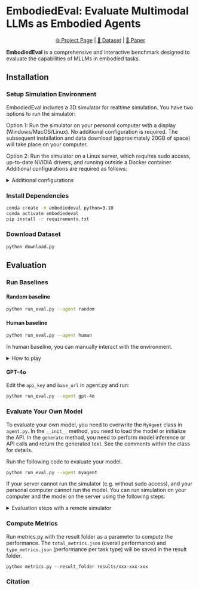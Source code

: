 # EmbodiedEval: Evaluate Multimodal LLMs as Embodied Agents
<p align="center">
   <a href="https://embodiedeval.github.io" target="_blank">🌐 Project Page</a> | <a href="https://huggingface.co/datasets/EmbodiedEval/EmbodiedEval" target="_blank">🤗 Dataset</a> | <a href="" target="_blank">📃 Paper </a>
</p>

**EmbodiedEval** is a comprehensive and interactive benchmark designed to evaluate the capabilities of MLLMs in embodied tasks.

## Installation

### Setup Simulation Environment

EmbodiedEval includes a 3D simulator for realtime simulation. You have two options to run the simulator:

Option 1: Run the simulator on your personal computer with a display (Windows/MacOS/Linux). No additional configuration is required. The subsequent installation and data download (approximately 20GB of space) will take place on your computer.

Option 2: Run the simulator on a Linux server, which requires sudo access, up-to-date NVIDIA drivers, and running outside a Docker container. Additional configurations are required as follows:

<details>
  <summary>Additional configurations</summary>
<br>

1. Install Xorg:

    ```
    sudo apt install -y gcc make pkg-config xorg
    ```

2. Generate .conf file:

    ```
    sudo nvidia-xconfig --no-xinerama --probe-all-gpus  --use-display-device=none
    sudo cp /etc/X11/xorg.conf /etc/X11/xorg-0.conf
    ```

3. Edit /etc/X11/xorg-0.conf:

    - Remove "ServerLayout" and "Screen" section.
    - Set `BoardName` and `BusID` of "Device" section to    the corresponding `Name` and `PCI BusID` of a GPU  displayed by the `nvidia-xconfig --query-gpu-info`   command. For example:
        ```
        Section "Device"
            Identifier     "Device0"
            Driver         "nvidia"
            VendorName     "NVIDIA Corporation"
            BusID          "PCI:164:0:0"
            BoardName      "NVIDIA GeForce RTX 3090"
        EndSection
        ```

4. Run Xorg:

    ```
    sudo nohup Xorg :0 -config /etc/X11/xorg-0.conf &
    ```

5. Set the display (Remember to run the following command in every new terminal session before running the evaluation code):

    ```
    export DISPLAY=:0
    ```
</details>


### Install Dependencies

```bash
conda create -n embodiedeval python=3.10
conda activate embodiedeval
pip install -r requirements.txt
```

### Download Dataset

```bash
python download.py
```


## Evaluation

### Run Baselines

#### Random baseline

```bash
python run_eval.py --agent random
```

#### Human baseline

```bash
python run_eval.py --agent human
```

In human baseline, you can manually interact with the environment.
<details>
 <summary>How to play</summary>
<br>

- Use the keyboard to press the corresponding number to choose an option;

- Pressing W/A/D will map to the forward/turn left/turn right options in the menu;

- Pressing Enter opens or closes the chat window, and you can enter option numbers greater than 9;

- Pressing T will hide/show the options panel.
</details>

#### GPT-4o

Edit the `api_key` and `base_url` in agent.py and run:
```bash
python run_eval.py --agent gpt-4o
```

### Evaluate Your Own Model

To evaluate your own model, you need to overwrite the `MyAgent` class in `agent.py`. 
In the `__init__` method, you need to load the model or initialize the API. 
In the `generate` method, you need to perform model inference or API calls and return the generated text. See the comments within the class for details.

Run the following code to evaluate your model.
```bash
python run_eval.py --agent myagent
```

If your server cannot run the simulator (e.g. without sudo access), and your personal computer cannot run the model. You can run simulation on your computer and the model on the server using the following steps:
<details>
<summary>Evaluation steps with a remote simulator</summary>
<br>

1. Perform the `Install Dependencies` and `Download Dataset` steps on both your local computer and the server.

2. On the server, run:
    ```
    python run_eval.py --agent myagent  --remote --scene_folder <The     absolute path of the scene folder   on your local computer>
    ```
    This command will hang, waiting     for the simulator to connect.


3. On your computer, set up a SSH tunnel between your computer and the server: 
    ```
    ssh -N -L 50051:localhost:50051     <username>@<host> [-p <ssh_port>]
    ```

4. On your computer, launch the simulator:
    ```
    python launch.py
    ```

    Once the simulator starts, the  evaluation process on the server     will begin.

</details>


### Compute Metrics

Run metrics.py with the result folder as a parameter to compute the performance. The `total_metrics.json` (overall performance) and `type_metrics.json` (performance per task type) will be saved in the result folder.

```
python metrics.py --result_folder results/xxx-xxx-xxx
```

### Citation

```
```